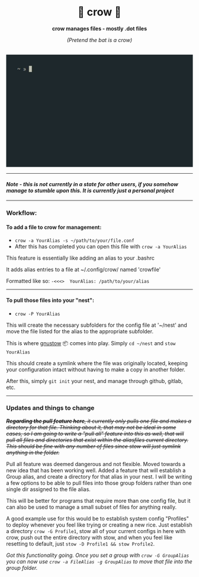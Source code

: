<div align="center">

  <h1>🦀 crow 🦇</h1>

  <p>
    <strong>crow manages files - mostly .dot files</strong>
  
  _(Pretend the bat is a crow)_
  
  </p>
  &nbsp;&nbsp;&nbsp;&nbsp;&nbsp;&nbsp;<img src="demo-crow.gif">
</div>

---

#### *Note - this is not currently in a state for other users, if you somehow manage to stumble upon this. It is currently just a personal project*

---

### Workflow:
#### To add a file to crow for management:
- `crow -a YourAlias -s ~/path/to/your/file.conf`
- After this has completed you can open this file with `crow -a YourAlias`

This feature is essentially like adding an alias to your .bashrc

It adds alias entries to a file at ~/.config/crow/ named 'crowfile'

Formatted like so: `-<<<>  YourAlias: /path/to/your/alias`

----
#### To pull those files into your "nest":
- `crow -P YourAlias`

This will create the necessary subfolders for the config file at '~/nest' and move the file listed for the alias to the appropriate subfolder.

This is where [gnustow](https://www.gnu.org/software/stow/) 📦 comes into play. Simply `cd ~/nest` and `stow YourAlias`

This should create a symlink where the file was originally located, keeping your configuration intact without having to make a copy in another folder. 

After this, simply `git init` your nest, and manage through github, gitlab, etc.

---

### Updates and things to change

~~_**Regarding the pull feature here**, it currently only pulls one file and makes a directory for that file. Thinking about it, that may not be ideal in some cases, so I am going to write a "pull all" feature into this as well, that will pull all files and directories that exist within the aliasfiles current directory. This should be fine with any number of files since stow will just symlink anything in the folder._~~

Pull all feature was deemed dangerous and not flexible. Moved towards a new idea that has been working well. Added a feature that will establish a Group alias, and create a directory for that alias in your nest. I will be writing a few options to be able to pull files into those group folders rather than one single dir assigned to the file alias. 

This will be better for programs that require more than one config file, but it can also be used to manage a small subset of files for anything really. 

A good example use for this would be to establish system config "Profiles" to deploy whenever you feel like trying or creating a new rice. Just establish a directory `crow -G Profile1`, stow all of your current configs in here with crow, push out the entire directory with stow, and when you feel like resetting to default, just `stow -D Profile1 && stow Profile2`.  

_Got this functionality going. Once you set a group with `crow -G GroupAlias` you can now use `crow -a FileAlias -g GroupAlias` to move that file into the group folder._

